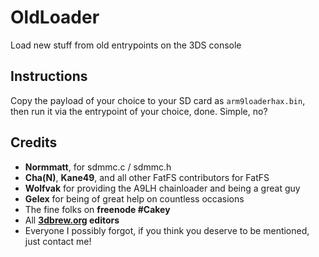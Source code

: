 # OldLoader
Load new stuff from old entrypoints on the 3DS console

## Instructions
Copy the payload of your choice to your SD card as `arm9loaderhax.bin`, then run it via the entrypoint of your choice, done. Simple, no?

## Credits
* **Normmatt**, for sdmmc.c / sdmmc.h
* **Cha(N)**, **Kane49**, and all other FatFS contributors for FatFS
* **Wolfvak** for providing the A9LH chainloader and being a great guy
* **Gelex** for being of great help on countless occasions
* The fine folks on **freenode #Cakey**
* All **[3dbrew.org](https://www.3dbrew.org/wiki/Main_Page) editors**
* Everyone I possibly forgot, if you think you deserve to be mentioned, just contact me!
